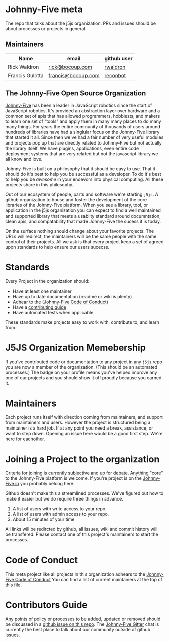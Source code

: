 # Johnny-Five meta
The repo that talks about the j5js organization. PRs and issues should be about processes or projects in general.

## Maintainers

| Name             | email              | github user                             |
| --- | --- | --- |
| Rick Waldron     | rick@bocoup.com    | [rwaldron](https://github.com/rwaldron) | 
| Francis Gulotta  | francis@bocoup.com | [reconbot](https://github.com/reconbot) |


## The Johnny-Five Open Source Organization

[Johnny-Five](https://github.com/rwaldron/johnny-five) has been a leader in JavaScript robotics since the start of JavaScript robotics. It's provided an abstraction layer over hardware and a common set of apis that has allowed programmers, hobbiests, and makers to learn one set of "tools" and apply them in many many places to do many many things. For years the entire community of thousands of users around hundreds of libraries have had a singlular focus on the Johnny-Five library that started it all. Since then we've had a fair number of very useful modules and projects pop up that are directly related to Johnny-Five but not actually the library itself. We have plugins, applications, even entire code deployment systems that are very related but not the javascript library we all know and love. 

Johnny-Five is built on a philosophy that it should be easy to use. That it should do it's best to help you be successful as a developer. To do it's best to help you be *awesome* in your endevors into physical computing. All these projects share in this philosophy.

Out of our ecosystem of people, parts and software we're starting `j5js`. A github organization to house and foster the development of the core libraries of the Johnny-Five platform. When you see a library, tool, or application in the j5js organization you can expect to find a well maintained and supported library that meets a usablity standard around documntation, clean apis, and compatability that made Johnny-Five the sucess it is today.

On the surface nothing should change about your favorite projects. The URLs will redirect, the maintainers will be the same people with the same control of their projects. All we ask is that every project keep a set of agreed upon standards to help ensure our users sucecss.

# Standards
Every Project in the organization should:

 - Have at least one maintainer
 - Have up to date documentation (readme or wiki is plenty)
 - Adhear to the ([Johnny-Five Code of Conduct](https://github.com/rwaldron/johnny-five/blob/master/CODE_OF_CONDUCT.md))
 - Have a [contributing guide](https://github.com/rwaldron/johnny-five/blob/master/CONTRIBUTING.md)
 - Have automated tests when applicable

These standards make projects easy to work with, contribute to, and learn from.

# J5JS Organization Memebership

If you've contributed code or documentation to any project in any `j5js` repo you are now a member of the organization. (This should be an automated processes.) The badge on your profile means you've helped improve any one of our projects and you should show it off proudly because you earned it.

# Maintainers

Each project runs itself with direction coming from maintainers, and support from maintainers and users. However the project is structured being a maintainer is a hard job. If at any point you need a break, assistance, or want to step down. Opening an issue here would be a good first step. We're here for eachother.

# Joining a Project to the organization

Criteria for joining is currently subjective and up for debate. Anything "core" to the Johnny-Five platform is welcome. If you're project is on the [Johnny-Five.io](http://johnny-five.io/) you probably belong here.

Github doesn't make this a streamlined processes. We've figured out how to make it easier but we do require three things in advance.

1. A list of users with write access to your repo.
1. A list of users with admin access to your repo.
2. About 15 minutes of your time

All links will be redircted by github, all issues, wiki and commit history will be transfered. Please contact one of this project's maintainers to start the processes.

# Code of Conduct 
This meta project like all projects in this organization adhears to the [Johnny-Five Code of Conduct](https://github.com/rwaldron/johnny-five/blob/master/CODE_OF_CONDUCT.md) You can find a list of current maintainers at the top of this file. 

# Contributors Guide

Any points of policy or processes to be added, updated or removed should be discussed in a [github issue on this repo](https://github.com/j5js/meta/issues/new). The [Johnny-Five Gitter](https://gitter.im/rwaldron/johnny-five) chat is currently the best place to talk about our community outside of github issues.
